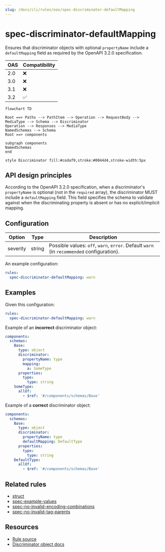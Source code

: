 ```yaml
---
slug: /docs/cli/rules/oas/spec-discriminator-defaultMapping
---
```


# spec-discriminator-defaultMapping

Ensures that discriminator objects with optional `propertyName` include a `defaultMapping` field as required by the OpenAPI 3.2.0 specification.

| OAS | Compatibility |
| --- | ------------- |
| 2.0 | ❌            |
| 3.0 | ❌            |
| 3.1 | ❌            |
| 3.2 | ✅            |

```mermaid
flowchart TD

Root ==> Paths --> PathItem --> Operation --> RequestBody --> MediaType --> Schema --> Discriminator
Operation --> Responses --> MediaType
NamedSchemas --> Schema
Root ==> components

subgraph components
NamedSchemas
end

style Discriminator fill:#codaf9,stroke:#0044d4,stroke-width:5px
```

## API design principles

According to the OpenAPI 3.2.0 specification, when a discriminator's `propertyName` is optional (not in the `required` array), the discriminator MUST include a `defaultMapping` field. This field specifies the schema to validate against when the discriminating property is absent or has no explicit/implicit mapping.

## Configuration

| Option   | Type   | Description                                                                               |
| -------- | ------ | ----------------------------------------------------------------------------------------- |
| severity | string | Possible values: `off`, `warn`, `error`. Default `warn` (in `recommended` configuration). |

An example configuration:

```yaml
rules:
  spec-discriminator-defaultMapping: warn
```

## Examples

Given this configuration:

```yaml
rules:
  spec-discriminator-defaultMapping: warn
```

Example of an **incorrect** discriminator object:

```yaml
components:
  schemas:
    Base:
      type: object
      discriminator:
        propertyName: type
        mapping:
          a: SomeType
      properties:
        type:
          type: string
    SomeType:
      allOf:
        - $ref: '#/components/schemas/Base'
```

Example of a **correct** discriminator object:

```yaml
components:
  schemas:
    Base:
      type: object
      discriminator:
        propertyName: type
        defaultMapping: DefaultType
      properties:
        type:
          type: string
    DefaultType:
      allOf:
        - $ref: '#/components/schemas/Base'
```

## Related rules

- [struct](../common/struct.md)
- [spec-example-values](./spec-example-values.md)
- [spec-no-invalid-encoding-combinations](./spec-no-invalid-encoding-combinations.md)
- [spec-no-invalid-tag-parents](./spec-no-invalid-tag-parents.md)

## Resources

- [Rule source](https://github.com/Redocly/redocly-cli/blob/main/packages/core/src/rules/oas3/spec-discriminator-defaultMapping.ts)
- [Discriminator object docs](https://redocly.com/docs/openapi-visual-reference/discriminator/)
